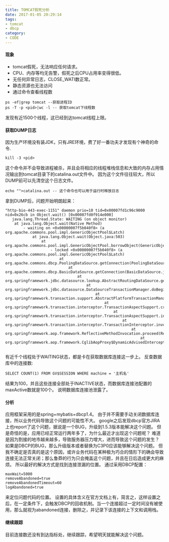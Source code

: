 ```yaml
---
title: TOMCAT假死分析
date: 2017-01-05 20:29:14
tags:
- tomcat
- dbcp
category:
- CODE
---
```

#### 现象
+ tomcat假死，无法响应任何请求。
+ CPU、内存等均无告警，假死之后CPU占用率变得很低。
+ 无任何异常日志，CLOSE_WATI数正常。
+ 静态资源也无法访问
+ 通过命令查看线程数
```
ps -ef|grep tomcat --获取进程ID
ps -T -p <pid>|wc -l -- 获取tomcat下线程数
```

发现有近1500个线程，这已经到达tomcat线程上限。

#### 获取DUMP日志
因为生产环境没有装JDK，只有JRE环境，费了好一番功夫才发现有个神奇的命令.
```
kill -3 <pid>
```

这个命令并不会导致进程被杀，并且会将相应的线程堆栈信息和大致的内存占用情况输出到tomcat目录下的catalina.out文件中。
因为这个文件往往较大，所以DUMP前可以先清空这个日志文件。
```
echo "">catalina.out -- 这个命令也可以用于运行时释放日志
```

拿到DUMP后，问题开始明朗起来：
```
"http-bio-443-exec-1151" daemon prio=10 tid=0x00007fd1c96c9000 nid=0x26cb in Object.wait() [0x00007fd0f914e000]
   java.lang.Thread.State: WAITING (on object monitor)
    at java.lang.Object.wait(Native Method)
        - waiting on <0x00000007f5b040f8> (a org.apache.commons.pool.impl.GenericObjectPool$Latch)
            at java.lang.Object.wait(Object.java:503)
                at org.apache.commons.pool.impl.GenericObjectPool.borrowObject(GenericObjectPool.java:1118)
                    - locked <0x00000007f5b040f8> (a org.apache.commons.pool.impl.GenericObjectPool$Latch)
                        at org.apache.commons.dbcp.PoolingDataSource.getConnection(PoolingDataSource.java:106)
                            at org.apache.commons.dbcp.BasicDataSource.getConnection(BasicDataSource.java:1044)
                                at org.springframework.jdbc.datasource.lookup.AbstractRoutingDataSource.getConnection(AbstractRoutingDataSource.java:164)
                                    at org.springframework.jdbc.datasource.DataSourceTransactionManager.doBegin(DataSourceTransactionManager.java:205)
                                        at org.springframework.transaction.support.AbstractPlatformTransactionManager.getTransaction(AbstractPlatformTransactionManager.java:373)
                                            at org.springframework.transaction.interceptor.TransactionAspectSupport.createTransactionIfNecessary(TransactionAspectSupport.java:420)
                                                at org.springframework.transaction.interceptor.TransactionAspectSupport.invokeWithinTransaction(TransactionAspectSupport.java:257)
                                                    at org.springframework.transaction.interceptor.TransactionInterceptor.invoke(TransactionInterceptor.java:95)
                                                        at org.springframework.aop.framework.ReflectiveMethodInvocation.proceed(ReflectiveMethodInvocation.java:179)
                                                            at org.springframework.aop.framework.CglibAopProxy$DynamicAdvisedInterceptor.intercept(CglibAopProxy.java:646)


```

有近千个线程处于WAITING状态，都是卡在获取数据库连接这一步上。
反查数据库中的连接数:
```
SELECT COUNT(1) FROM GV$SESSION WHERE machine = '主机名'
```

结果为100，并且这些连接全部处于INACTIVE状态，而数据库连接池配置的maxActive数就是100个。
说明数据库连接池泄露了。

#### 分析
应用框架采用的是spring+mybatis+dbcp1.4。
由于并不需要手动关闭数据库连接，所以业务代码导致这个问题的可能性不大。
google之后发现dbcp官方JIRA上也report了这个问题，据说是一个BUG，升级到1.5.3版本能解决这个问题。
但是奇怪的是，应用已经正常运行两年多了，为什么最近才出现这个问题呢？
难道是因为割接的地市越来越多，导致服务器压力增大，进而导致这个问题的发生？
如果是DBCP的BUG，那么升级版本或者替换为C3P0应该能够解决这个问题。
但我不确定是否真的是这个原因，或许业务代码在某种极为巧合的情形下的确会导致连接无法正常关闭；那么鲁莽的行为只会掩盖这个问题，并且在日后造成更大的麻烦。
所以最好的解决方式是找到连接泄漏的位置。
通过采用DBCP配置：
```
maxWait=5000
removeAbandoned=true
removeAbandonedTimeout=60
logAbandoned=true
```

来定位问题代码的位置。
设置的具体含义在官方文档上有，简言之，这样设置之后，在一定条件下，会触发DBCP的回收机制。当一个连接超过一定时间没有被使用，那么就视为abandoned连接，删除之，并记录下该连接的上下文和调用栈。

#### 继续跟踪
目前连接数还没有到达指标处，继续跟踪，希望明天就能解决这个问题。




